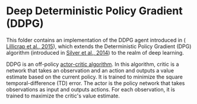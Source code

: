 # Deep Deterministic Policy Gradient (DDPG)

This folder contains an implementation of the DDPG agent introduced in (
[Lillicrap et al., 2015]), which extends the Deterministic Policy Gradient (DPG)
algorithm (introduced in [Silver et al., 2014]) to the realm of deep learning.

DDPG is an off-policy [actor-critic algorithm]. In this algorithm, critic is a
network that takes an observation and an action and outputs a value estimate
based on the current policy. It is trained to minimize the square
temporal-difference (TD) error. The actor is the policy network that takes
observations as input and outputs actions. For each observation, it is trained
to maximize the critic's value estimate.

[Lillicrap et al., 2015]: https://arxiv.org/abs/1509.02971
[Silver et al., 2014]: http://proceedings.mlr.press/v32/silver14
[actor-critic algorithm]: http://incompleteideas.net/book/RLbook2018.pdf#page=353
